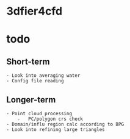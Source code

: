 # 3dfier4cfd

# todo
## Short-term
    - Look into averaging water
    - Config file reading

## Longer-term
    - Point cloud processing
        -   PC/polygon crs check
    - Domain/influ region calc according to BPG
    - Look into refining large triangles